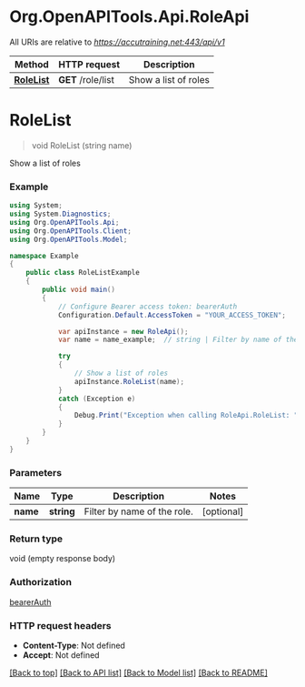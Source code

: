 # Org.OpenAPITools.Api.RoleApi

All URIs are relative to *https://accutraining.net:443/api/v1*

Method | HTTP request | Description
------------- | ------------- | -------------
[**RoleList**](RoleApi.md#rolelist) | **GET** /role/list | Show a list of roles


<a name="rolelist"></a>
# **RoleList**
> void RoleList (string name)

Show a list of roles

### Example
```csharp
using System;
using System.Diagnostics;
using Org.OpenAPITools.Api;
using Org.OpenAPITools.Client;
using Org.OpenAPITools.Model;

namespace Example
{
    public class RoleListExample
    {
        public void main()
        {
            // Configure Bearer access token: bearerAuth
            Configuration.Default.AccessToken = "YOUR_ACCESS_TOKEN";

            var apiInstance = new RoleApi();
            var name = name_example;  // string | Filter by name of the role. (optional) 

            try
            {
                // Show a list of roles
                apiInstance.RoleList(name);
            }
            catch (Exception e)
            {
                Debug.Print("Exception when calling RoleApi.RoleList: " + e.Message );
            }
        }
    }
}
```

### Parameters

Name | Type | Description  | Notes
------------- | ------------- | ------------- | -------------
 **name** | **string**| Filter by name of the role. | [optional] 

### Return type

void (empty response body)

### Authorization

[bearerAuth](../README.md#bearerAuth)

### HTTP request headers

 - **Content-Type**: Not defined
 - **Accept**: Not defined

[[Back to top]](#) [[Back to API list]](../README.md#documentation-for-api-endpoints) [[Back to Model list]](../README.md#documentation-for-models) [[Back to README]](../README.md)

